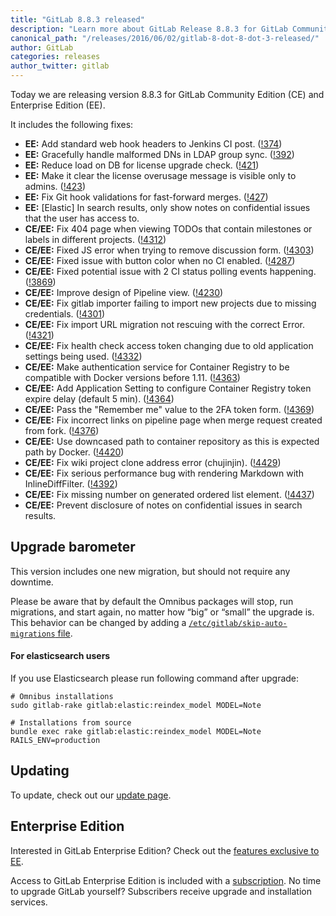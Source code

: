 ```yaml
---
title: "GitLab 8.8.3 released"
description: "Learn more about GitLab Release 8.8.3 for GitLab Community Edition (CE) and Enterprise Edition (EE)"
canonical_path: "/releases/2016/06/02/gitlab-8-dot-8-dot-3-released/"
author: GitLab
categories: releases
author_twitter: gitlab
---
```


Today we are releasing version 8.8.3 for GitLab Community Edition (CE) and
Enterprise Edition (EE).

It includes the following fixes:

- **EE:** Add standard web hook headers to Jenkins CI post. ([!374])
- **EE:** Gracefully handle malformed DNs in LDAP group sync. ([!392])
- **EE:** Reduce load on DB for license upgrade check. ([!421])
- **EE:** Make it clear the license overusage message is visible only to admins. ([!423])
- **EE:** Fix Git hook validations for fast-forward merges. ([!427])
- **EE:** [Elastic] In search results, only show notes on confidential issues that the user has access to.
- **CE/EE:** Fix 404 page when viewing TODOs that contain milestones or labels in different projects. ([!4312])
- **CE/EE:** Fixed JS error when trying to remove discussion form. ([!4303])
- **CE/EE:** Fixed issue with button color when no CI enabled. ([!4287])
- **CE/EE:** Fixed potential issue with 2 CI status polling events happening. ([!3869])
- **CE/EE:** Improve design of Pipeline view. ([!4230])
- **CE/EE:** Fix gitlab importer failing to import new projects due to missing credentials. ([!4301])
- **CE/EE:** Fix import URL migration not rescuing with the correct Error. ([!4321])
- **CE/EE:** Fix health check access token changing due to old application settings being used. ([!4332])
- **CE/EE:** Make authentication service for Container Registry to be compatible with Docker versions before 1.11. ([!4363])
- **CE/EE:** Add Application Setting to configure Container Registry token expire delay (default 5 min). ([!4364])
- **CE/EE:** Pass the "Remember me" value to the 2FA token form. ([!4369])
- **CE/EE:** Fix incorrect links on pipeline page when merge request created from fork.  ([!4376])
- **CE/EE:** Use downcased path to container repository as this is expected path by Docker. ([!4420])
- **CE/EE:** Fix wiki project clone address error (chujinjin). ([!4429])
- **CE/EE:** Fix serious performance bug with rendering Markdown with InlineDiffFilter.  ([!4392])
- **CE/EE:** Fix missing number on generated ordered list element. ([!4437])
- **CE/EE:** Prevent disclosure of notes on confidential issues in search results.

[!374]: https://gitlab.com/gitlab-org/gitlab-ee/merge_requests/374
[!392]: https://gitlab.com/gitlab-org/gitlab-ee/merge_requests/392
[!421]: https://gitlab.com/gitlab-org/gitlab-ee/merge_requests/421
[!423]: https://gitlab.com/gitlab-org/gitlab-ee/merge_requests/423
[!427]: https://gitlab.com/gitlab-org/gitlab-ee/merge_requests/427
[!3869]: https://gitlab.com/gitlab-org/gitlab-ce/merge_requests/3869
[!4230]: https://gitlab.com/gitlab-org/gitlab-ce/merge_requests/4230
[!4287]: https://gitlab.com/gitlab-org/gitlab-ce/merge_requests/4287
[!4301]: https://gitlab.com/gitlab-org/gitlab-ce/merge_requests/4301
[!4303]: https://gitlab.com/gitlab-org/gitlab-ce/merge_requests/4303
[!4312]: https://gitlab.com/gitlab-org/gitlab-ce/merge_requests/4312
[!4321]: https://gitlab.com/gitlab-org/gitlab-ce/merge_requests/4321
[!4332]: https://gitlab.com/gitlab-org/gitlab-ce/merge_requests/4332
[!4363]: https://gitlab.com/gitlab-org/gitlab-ce/merge_requests/4363
[!4364]: https://gitlab.com/gitlab-org/gitlab-ce/merge_requests/4364
[!4369]: https://gitlab.com/gitlab-org/gitlab-ce/merge_requests/4369
[!4376]: https://gitlab.com/gitlab-org/gitlab-ce/merge_requests/4376
[!4392]: https://gitlab.com/gitlab-org/gitlab-ce/merge_requests/4392
[!4420]: https://gitlab.com/gitlab-org/gitlab-ce/merge_requests/4420
[!4429]: https://gitlab.com/gitlab-org/gitlab-ce/merge_requests/4429
[!4437]: https://gitlab.com/gitlab-org/gitlab-ce/merge_requests/4437

<!-- more -->

## Upgrade barometer

This version includes one new migration, but should not require any downtime.

Please be aware that by default the Omnibus packages will stop, run migrations,
and start again, no matter how “big” or “small” the upgrade is. This behavior
can be changed by adding a [`/etc/gitlab/skip-auto-migrations`
file](http://doc.gitlab.com/omnibus/update/README.html).

#### For elasticsearch users
If you use Elasticsearch please run following command after upgrade:

```
# Omnibus installations
sudo gitlab-rake gitlab:elastic:reindex_model MODEL=Note

# Installations from source
bundle exec rake gitlab:elastic:reindex_model MODEL=Note RAILS_ENV=production
```

## Updating

To update, check out our [update page](/update/).

## Enterprise Edition

Interested in GitLab Enterprise Edition? Check out the [features exclusive to
EE](/features/#enterprise).

Access to GitLab Enterprise Edition is included with a [subscription](/pricing/).
No time to upgrade GitLab yourself? Subscribers receive upgrade and installation
services.
